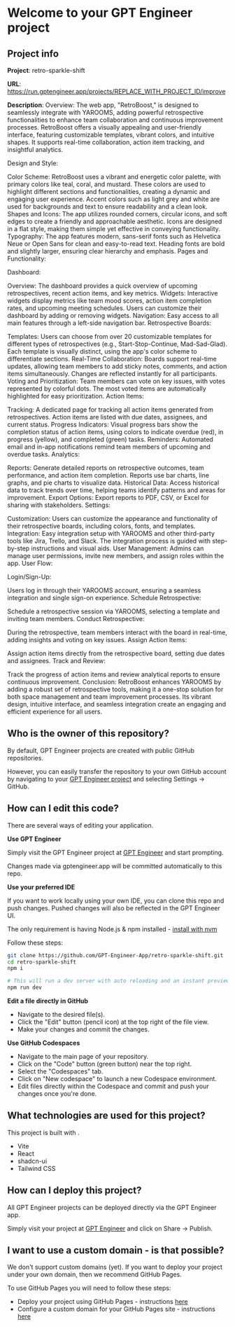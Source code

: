 # Welcome to your GPT Engineer project

## Project info

**Project**: retro-sparkle-shift 

**URL**: https://run.gptengineer.app/projects/REPLACE_WITH_PROJECT_ID/improve

**Description**: Overview:
The web app, "RetroBoost," is designed to seamlessly integrate with YAROOMS, adding powerful retrospective functionalities to enhance team collaboration and continuous improvement processes. RetroBoost offers a visually appealing and user-friendly interface, featuring customizable templates, vibrant colors, and intuitive shapes. It supports real-time collaboration, action item tracking, and insightful analytics.

Design and Style:

Color Scheme: RetroBoost uses a vibrant and energetic color palette, with primary colors like teal, coral, and mustard. These colors are used to highlight different sections and functionalities, creating a dynamic and engaging user experience. Accent colors such as light grey and white are used for backgrounds and text to ensure readability and a clean look.
Shapes and Icons: The app utilizes rounded corners, circular icons, and soft edges to create a friendly and approachable aesthetic. Icons are designed in a flat style, making them simple yet effective in conveying functionality.
Typography: The app features modern, sans-serif fonts such as Helvetica Neue or Open Sans for clean and easy-to-read text. Heading fonts are bold and slightly larger, ensuring clear hierarchy and emphasis.
Pages and Functionality:

Dashboard:

Overview: The dashboard provides a quick overview of upcoming retrospectives, recent action items, and key metrics.
Widgets: Interactive widgets display metrics like team mood scores, action item completion rates, and upcoming meeting schedules. Users can customize their dashboard by adding or removing widgets.
Navigation: Easy access to all main features through a left-side navigation bar.
Retrospective Boards:

Templates: Users can choose from over 20 customizable templates for different types of retrospectives (e.g., Start-Stop-Continue, Mad-Sad-Glad). Each template is visually distinct, using the app's color scheme to differentiate sections.
Real-Time Collaboration: Boards support real-time updates, allowing team members to add sticky notes, comments, and action items simultaneously. Changes are reflected instantly for all participants.
Voting and Prioritization: Team members can vote on key issues, with votes represented by colorful dots. The most voted items are automatically highlighted for easy prioritization.
Action Items:

Tracking: A dedicated page for tracking all action items generated from retrospectives. Action items are listed with due dates, assignees, and current status.
Progress Indicators: Visual progress bars show the completion status of action items, using colors to indicate overdue (red), in progress (yellow), and completed (green) tasks.
Reminders: Automated email and in-app notifications remind team members of upcoming and overdue tasks.
Analytics:

Reports: Generate detailed reports on retrospective outcomes, team performance, and action item completion. Reports use bar charts, line graphs, and pie charts to visualize data.
Historical Data: Access historical data to track trends over time, helping teams identify patterns and areas for improvement.
Export Options: Export reports to PDF, CSV, or Excel for sharing with stakeholders.
Settings:

Customization: Users can customize the appearance and functionality of their retrospective boards, including colors, fonts, and templates.
Integration: Easy integration setup with YAROOMS and other third-party tools like Jira, Trello, and Slack. The integration process is guided with step-by-step instructions and visual aids.
User Management: Admins can manage user permissions, invite new members, and assign roles within the app.
User Flow:

Login/Sign-Up:

Users log in through their YAROOMS account, ensuring a seamless integration and single sign-on experience.
Schedule Retrospective:

Schedule a retrospective session via YAROOMS, selecting a template and inviting team members.
Conduct Retrospective:

During the retrospective, team members interact with the board in real-time, adding insights and voting on key issues.
Assign Action Items:

Assign action items directly from the retrospective board, setting due dates and assignees.
Track and Review:

Track the progress of action items and review analytical reports to ensure continuous improvement.
Conclusion:
RetroBoost enhances YAROOMS by adding a robust set of retrospective tools, making it a one-stop solution for both space management and team improvement processes. Its vibrant design, intuitive interface, and seamless integration create an engaging and efficient experience for all users. 

## Who is the owner of this repository?
By default, GPT Engineer projects are created with public GitHub repositories.

However, you can easily transfer the repository to your own GitHub account by navigating to your [GPT Engineer project](https://run.gptengineer.app/projects/REPLACE_WITH_PROJECT_ID/improve) and selecting Settings -> GitHub. 

## How can I edit this code?
There are several ways of editing your application.

**Use GPT Engineer**

Simply visit the GPT Engineer project at [GPT Engineer](https://run.gptengineer.app/projects/REPLACE_WITH_PROJECT_ID/improve) and start prompting.

Changes made via gptengineer.app will be committed automatically to this repo.

**Use your preferred IDE**

If you want to work locally using your own IDE, you can clone this repo and push changes. Pushed changes will also be reflected in the GPT Engineer UI.

The only requirement is having Node.js & npm installed - [install with nvm](https://github.com/nvm-sh/nvm#installing-and-updating)

Follow these steps: 

```sh
git clone https://github.com/GPT-Engineer-App/retro-sparkle-shift.git
cd retro-sparkle-shift
npm i

# This will run a dev server with auto reloading and an instant preview.
npm run dev
```

**Edit a file directly in GitHub**

- Navigate to the desired file(s).
- Click the "Edit" button (pencil icon) at the top right of the file view.
- Make your changes and commit the changes.

**Use GitHub Codespaces**

- Navigate to the main page of your repository.
- Click on the "Code" button (green button) near the top right.
- Select the "Codespaces" tab.
- Click on "New codespace" to launch a new Codespace environment.
- Edit files directly within the Codespace and commit and push your changes once you're done.

## What technologies are used for this project?

This project is built with .

- Vite
- React
- shadcn-ui
- Tailwind CSS

## How can I deploy this project?

All GPT Engineer projects can be deployed directly via the GPT Engineer app. 

Simply visit your project at [GPT Engineer](https://run.gptengineer.app/projects/REPLACE_WITH_PROJECT_ID/improve) and click on Share -> Publish.

## I want to use a custom domain - is that possible?

We don't support custom domains (yet). If you want to deploy your project under your own domain, then we recommend GitHub Pages.

To use GitHub Pages you will need to follow these steps: 
- Deploy your project using GitHub Pages - instructions [here](https://docs.github.com/en/pages/getting-started-with-github-pages/creating-a-github-pages-site#creating-your-site)
- Configure a custom domain for your GitHub Pages site - instructions [here](https://docs.github.com/en/pages/configuring-a-custom-domain-for-your-github-pages-site)